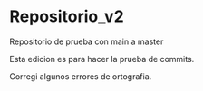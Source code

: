 # Repositorio_v2
Repositorio de prueba con main a master

Esta edicion es para hacer la prueba de commits.

Corregi algunos errores de ortografia.
